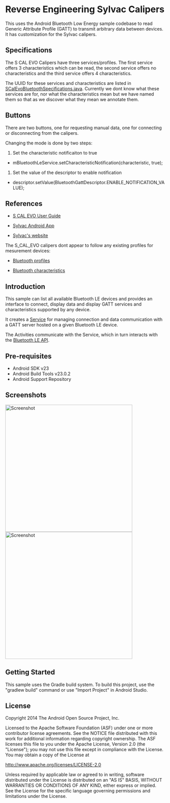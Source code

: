 Reverse Engineering Sylvac Calipers
===================================

This uses the Android Bluetooth Low Energy sample codebase to read Generic Attribute Profile (GATT)
to transmit arbitrary data between devices. It has customization for the Sylvac calipers.

Specifications
--------------

The S CAL EVO Calipers have three services/profiles. The first service offers 3 characteristics which can be read, the second service offers no characteristics and the third service offers 4 characteristics.

The UUID for these services and characteristics are listed in [SCalEvoBluetoothSpecifications.java](Application/src/main/java/ch/sylvac/calipers/SCalEvoBluetoothSpecifications.java). Currently we dont know what these services are for, nor what the characteristics mean but we have named them so that as we discover what they mean we annotate them.

Buttons
-------

There are two buttons, one for requesting manual data, one for connecting or disconnecting from the calipers.

Changing the mode is done by two steps:

1. Set the characteristic notificaiton to true
* mBluetoothLeService.setCharacteristicNotification(characteristic, true);
1. Set the value of the descriptor to enable notification
* descriptor.setValue(BluetoothGattDescriptor.ENABLE_NOTIFICATION_VALUE);


References
-------

* [S CAL EVO User Guide](http://www.sylvac.ch/download-en/manuals/hand-tools/caliper-s-cal-evo)

* [Sylvac Android App](https://play.google.com/store/apps/details?id=com.sylvac.sylvacbt_smart_demo)

* [Sylvac's website](http://www.sylvac.ch)

The S_CAL_EVO calipers dont appear to follow any existing profiles for mesurement devices:

* [Bluetooth profiles](https://www.bluetooth.com/specifications/adopted-specifications)

* [Bluetooth characteristics](https://developer.bluetooth.org/gatt/characteristics/Pages/CharacteristicsHome.aspx)

Introduction
------------

This sample can list all available Bluetooth LE devices and provides
an interface to connect, display data and display GATT services and
characteristics supported by any device.

It creates a [Service][1] for managing connection and data communication with a GATT server
hosted on a given Bluetooth LE device.

The Activities communicate with the Service, which in turn interacts with the [Bluetooth LE API][2].

[1]:http://developer.android.com/reference/android/app/Service.html
[2]:https://developer.android.com/reference/android/bluetooth/BluetoothGatt.html

Pre-requisites
--------------

- Android SDK v23
- Android Build Tools v23.0.2
- Android Support Repository

Screenshots
-------------

<img src="screenshots/1-main.png" height="400" alt="Screenshot"/> <img src="screenshots/2-detail.png" height="400" alt="Screenshot"/>

Getting Started
---------------

This sample uses the Gradle build system. To build this project, use the
"gradlew build" command or use "Import Project" in Android Studio.


License
-------

Copyright 2014 The Android Open Source Project, Inc.

Licensed to the Apache Software Foundation (ASF) under one or more contributor
license agreements.  See the NOTICE file distributed with this work for
additional information regarding copyright ownership.  The ASF licenses this
file to you under the Apache License, Version 2.0 (the "License"); you may not
use this file except in compliance with the License.  You may obtain a copy of
the License at

http://www.apache.org/licenses/LICENSE-2.0

Unless required by applicable law or agreed to in writing, software
distributed under the License is distributed on an "AS IS" BASIS, WITHOUT
WARRANTIES OR CONDITIONS OF ANY KIND, either express or implied.  See the
License for the specific language governing permissions and limitations under
the License.
